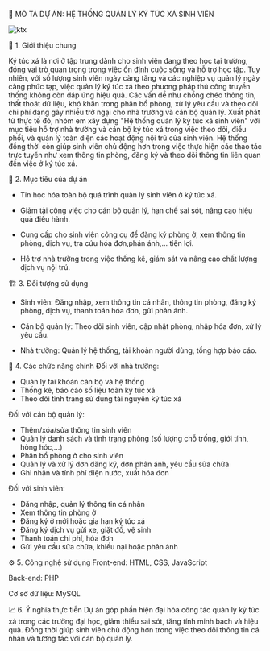 🎯 MÔ TẢ DỰ ÁN: HỆ THỐNG QUẢN LÝ KÝ TÚC XÁ SINH VIÊN

![ktx](https://github.com/user-attachments/assets/c0115343-c021-4185-96fb-735d46685f31)


📌 1. Giới thiệu chung

Ký túc xá là nơi ở tập trung dành cho sinh viên đang theo học tại trường, đóng vai trò quan trọng trong việc ổn định cuộc sống và hỗ trợ học tập. Tuy nhiên, với số lượng sinh viên ngày càng tăng và các nghiệp vụ quản lý ngày càng phức tạp, việc quản lý ký túc xá theo phương pháp thủ công truyền thống không còn đáp ứng hiệu quả. Các vấn đề như chồng chéo thông tin, thất thoát dữ liệu, khó khăn trong phân bổ phòng, xử lý yêu cầu và theo dõi chi phí đang gây nhiều trở ngại cho nhà trường và cán bộ quản lý.
Xuất phát từ thực tế đó, nhóm em xây dựng "Hệ thống quản lý ký túc xá sinh viên" với mục tiêu hỗ trợ nhà trường và cán bộ ký túc xá trong việc theo dõi, điều phối, và quản lý toàn diện các hoạt động nội trú của sinh viên. Hệ thống đồng thời còn giúp sinh viên chủ động hơn trong việc thực hiện các thao tác trực tuyến như xem thông tin phòng, đăng ký và theo dõi thông tin liên quan đến việc ở ký túc xá.

🔧 2. Mục tiêu của dự án
- Tin học hóa toàn bộ quá trình quản lý sinh viên ở ký túc xá.
  
- Giảm tải công việc cho cán bộ quản lý, hạn chế sai sót, nâng cao hiệu quả điều hành.
  
- Cung cấp cho sinh viên công cụ để đăng ký phòng ở, xem thông tin phòng, dịch vụ, tra cứu hóa đơn,phán ánh,... tiện lợi.
  
- Hỗ trợ nhà trường trong việc thống kê, giám sát và nâng cao chất lượng dịch vụ nội trú.
  
🏗️ 3. Đối tượng sử dụng
- Sinh viên: Đăng nhập, xem thông tin cá nhân, thông tin phòng, đăng ký phòng, dịch vụ, thanh toán hóa đơn, gửi phản ánh.

- Cán bộ quản lý: Theo dõi sinh viên, cập nhật phòng, nhập hóa đơn, xử lý yêu cầu.

- Nhà trường: Quản lý hệ thống, tài khoản người dùng, tổng hợp báo cáo.

🧩 4. Các chức năng chính
Đối với nhà trường:
- Quản lý tài khoản cán bộ và hệ thống
- Thống kê, báo cáo số liệu toàn ký túc xá
- Theo dõi tình trạng sử dụng tài nguyên ký túc xá

Đối với cán bộ quản lý:
- Thêm/xóa/sửa thông tin sinh viên
- Quản lý danh sách và tình trạng phòng (số lượng chỗ trống, giới tính, hỏng hóc,...)
- Phân bổ phòng ở cho sinh viên
- Quản lý và xử lý đơn đăng ký, đơn phản ánh, yêu cầu sửa chữa
- Ghi nhận và tính phí điện nước, xuất hóa đơn

Đối với sinh viên: 
- Đăng nhập, quản lý thông tin cá nhân
- Xem thông tin phòng ở
- Đăng ký ở mới hoặc gia hạn ký túc xá
- Đăng ký dịch vụ gửi xe, giặt đồ, vệ sinh
- Thanh toán chi phí, hóa đơn
- Gửi yêu cầu sửa chữa, khiếu nại hoặc phản ánh

⚙️ 5. Công nghệ sử dụng
Front-end: HTML, CSS, JavaScript

Back-end: PHP

Cơ sở dữ liệu: MySQL

📈 6. Ý nghĩa thực tiễn
Dự án góp phần hiện đại hóa công tác quản lý ký túc xá trong các trường đại học, giảm thiểu sai sót, tăng tính minh bạch và hiệu quả. Đồng thời giúp sinh viên chủ động hơn trong việc theo dõi thông tin cá nhân và tương tác với cán bộ quản lý.




